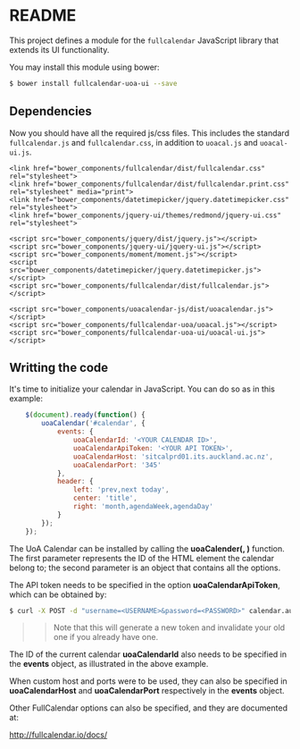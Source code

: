 README
======

This project defines a module for the `fullcalendar` JavaScript library that extends its UI functionality.

You may install this module using bower:

```bash
$ bower install fullcalendar-uoa-ui --save
```

Dependencies
------------

Now you should have all the required js/css files. This includes the standard `fullcalendar.js` and `fullcalendar.css`, in addition to `uoacal.js` and `uoacal-ui.js`.

```
<link href="bower_components/fullcalendar/dist/fullcalendar.css" rel="stylesheet">
<link href="bower_components/fullcalendar/dist/fullcalendar.print.css" rel="stylesheet" media="print">
<link href="bower_components/datetimepicker/jquery.datetimepicker.css" rel="stylesheet">
<link href="bower_components/jquery-ui/themes/redmond/jquery-ui.css" rel="stylesheet">

<script src="bower_components/jquery/dist/jquery.js"></script>
<script src="bower_components/jquery-ui/jquery-ui.js"></script>
<script src="bower_components/moment/moment.js"></script>
<script src="bower_components/datetimepicker/jquery.datetimepicker.js"></script>
<script src="bower_components/fullcalendar/dist/fullcalendar.js"></script>
    
<script src="bower_components/uoacalendar-js/dist/uoacalendar.js"></script>
<script src="bower_components/fullcalendar-uoa/uoacal.js"></script>
<script src="bower_components/fullcalendar-uoa-ui/uoacal-ui.js"></script>
```

Writting the code
------------

It's time to initialize your calendar in JavaScript. You can do so as in this example:

```javascript
    $(document).ready(function() {
        uoaCalendar('#calendar', {
            events: {
                uoaCalendarId: '<YOUR CALENDAR ID>',
                uoaCalendarApiToken: '<YOUR API TOKEN>',
                uoaCalendarHost: 'sitcalprd01.its.auckland.ac.nz',
                uoaCalendarPort: '345'
            },
            header: {
                left: 'prev,next today',
                center: 'title',
                right: 'month,agendaWeek,agendaDay'
            }
        });
    });
```

The UoA Calendar can be installed by calling the **uoaCalender(<ELEMENT>, <OPTIONS>)** function.  The first parameter **<ELEMENT>** represents
the ID of the HTML element the calendar belong to; the second parameter **<OPTIONS>** is an object that contains all the options.

The API token needs to be specified in the option **uoaCalendarApiToken**, which can be obtained by:

```bash
$ curl -X POST -d "username=<USERNAME>&password=<PASSWORD>" calendar.auckland.ac.nz:5000/api-token-auth
```

>> Note that this will generate a new token and invalidate your old one if you already have one.

The ID of the current calendar **uoaCalendarId** also needs to be specified in the **events** object, as illustrated in the above example.
 
When custom host and ports were to be used, they can also be specified in **uoaCalendarHost** and **uoaCalendarPort** respectively in the **events** object.
 
Other FullCalendar options can also be specified, and they are documented at:

http://fullcalendar.io/docs/




